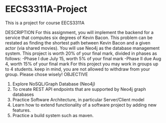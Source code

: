 # EECS3311A-Project
This is a project for course EECS3311A

DESCRIPTION
For this assignment, you will implement the backend for a service that computes six degrees of
Kevin Bacon. This problem can be restated as finding the shortest path between Kevin Bacon
and a given actor (via shared movies). You will use Neo4j as the database management system.
This project is worth 20% of your final mark, divided in phases as follows:
-Phase I due July 15, worth 5% of your final mark
-Phase II due Aug 4, worth 15% of your final mark
For this project you may work in groups up to 4 students. keep in mind, you are not allowed to
withdraw from your group. Please chose wisely!
OBJECTIVE
1. Explore NoSQL/Graph Database (Neo4j)
2. To create REST API endpoints that are supported by Neo4j graph databases
3. Practice Software Architecture, in particular Server/Client model
4. Learn how to extend functionality of a software project by adding new features.
5. Practice a build system such as maven.
